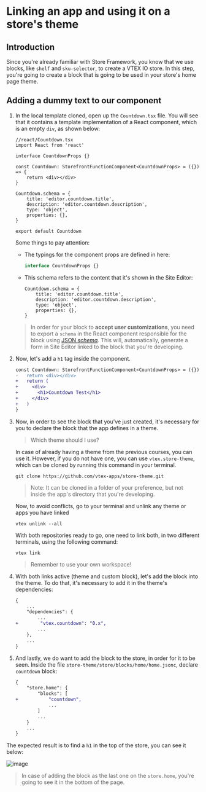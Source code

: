 # Linking an app and using it on a store's theme

## Introduction

Since you're already familiar with Store Framework, you know that we use blocks, like `shelf` and `sku-selector`, to create a VTEX IO store. In this step, you're going to create a block that is going to be used in your store's home page theme.

## Adding a dummy text to our component

1. In the local template cloned, open up the `Countdown.tsx` file. You will see that it contains a template implementation of a React component, which is an empty `div`, as shown below:

    ```tsx
    //react/Countdown.tsx
    import React from 'react'

    interface CountdownProps {}

    const Countdown: StorefrontFunctionComponent<CountdownProps> = ({}) => {
        return <div></div>
    }

    Countdown.schema = {
        title: 'editor.countdown.title',
        description: 'editor.countdown.description',
        type: 'object',
        properties: {},
    }

    export default Countdown
    ```

    Some things to pay attention:

    - The typings for the component props are defined in here:

        ```ts
        interface CountdownProps {}
        ```

    - This schema refers to the content that it's shown in the Site Editor:
        ```tsx
        Countdown.schema = {
            title: 'editor.countdown.title',
            description: 'editor.countdown.description',
            type: 'object',
            properties: {},
        }
        ```

    > In order for your block to **accept user customizations**, you need to export a `schema` in the React component responsible for the block using [JSON *schema*](https://json-schema.org/). This will, automatically, generate a form in Site Editor linked to the block that you're developing.

2. Now, let's add a `h1` tag inside the component.

    ```diff
    const Countdown: StorefrontFunctionComponent<CountdownProps> = ({}) => {
    -   return <div></div>
    +   return (
    +     <div>
    +       <h1>Countdown Test</h1>
    +     </div>
    +   )
    }
    ```

3. Now, in order to see the block that you've just created, it's necessary for you to declare the block that the app defines in a theme. 

    > Which theme should I use?

    In case of already having a theme from the previous courses, you can use it. However, if you do not have one, you can use `vtex.store-theme`, which can be cloned by running this command in your terminal. 

    ```
    git clone https://github.com/vtex-apps/store-theme.git
    ```

    > Note: It can be cloned in a folder of your preference, but not inside the app's directory that you're developing.

    Now, to avoid conflicts, go to your terminal and unlink any theme or apps you have linked
    ```
    vtex unlink --all
    ```

    With both repositories ready to go, one need to link both, in two different terminals, using the following command:
    ```
    vtex link
    ```
    > Remember to use your own workspace!


4. With both links active (theme and custom block), let's add the block into the theme. To do that, it's necessary to add it in the theme's dependencies:

    ```diff
    {
        ...
        "dependencies": {
            ...
    +        "vtex.countdown": "0.x",
            ...
        },
        ...
    }
    ```

5. And lastly, we do want to add the block to the store, in order for it to be seen. Inside the file `store-theme/store/blocks/home/home.jsonc`, declare `countdown` block: 
    ```diff
    {
        "store.home": {
            "blocks": [
    +           "countdown",
                ...
            ]
            ...
        }
        ...
    }
    ```

The expected result is to find a `h1` in the top of the store, you can see it below:

![image](https://user-images.githubusercontent.com/19495917/80492927-0e0c8a00-893b-11ea-8a1d-aaad2874a014.png)

> In case of adding the block as the last one on the `store.home`, you're going to see it in the bottom of the page.
